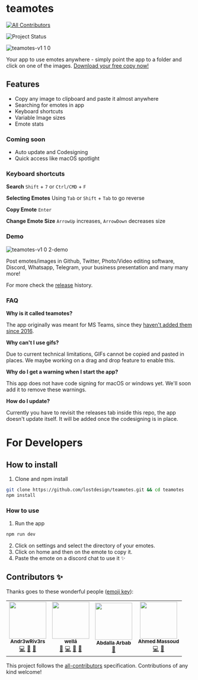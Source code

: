 # teamotes
<!-- ALL-CONTRIBUTORS-BADGE:START - Do not remove or modify this section -->
[![All Contributors](https://img.shields.io/badge/all_contributors-4-orange.svg?style=flat-square)](#contributors-)
<!-- ALL-CONTRIBUTORS-BADGE:END -->
![Project Status](https://img.shields.io/badge/🏷-v1.0.4-green)

![teamotes-v1 1 0](https://user-images.githubusercontent.com/5164617/91173710-88c59600-e6de-11ea-9c66-0785dfd98bb3.gif)

Your app to use emotes anywhere - simply point the app to a folder and click on one of the images. [Download your free copy now!](https://github.com/lostdesign/teamotes/releases)

## Features
- Copy any image to clipboard and paste it almost anywhere
- Searching for emotes in app
- Keyboard shortcuts
- Variable Image sizes
- Emote stats

### Coming soon
- Auto update and Codesigning
- Quick access like macOS spotlight

### Keyboard shortcuts
**Search**
`Shift` + `7` or `Ctrl/CMD` + `F`

**Selecting Emotes**
Using `Tab` or `Shift` + `Tab` to go reverse

**Copy Emote** 
`Enter`

**Change Emote Size** 
`ArrowUp` increases, `ArrowDown` decreases size

### Demo
![teamotes-v1 0 2-demo](https://user-images.githubusercontent.com/5164617/90267087-594c9900-de55-11ea-83c2-9282ac7b7e4a.gif)

Post emotes/images in Github, Twitter, Photo/Video editing software, Discord, Whatsapp, Telegram, your business presentation and many many more!

For more check the [release](https://github.com/lostdesign/teamotes/releases) history.

### FAQ
**Why is it called teamotes?**

The app originally was meant for MS Teams, since they [haven't added them since 2016](https://microsoftteams.uservoice.com/forums/555103-public/suggestions/16934329-allow-adding-custom-emoji-memes-gifs-reactions).

**Why can't I use gifs?**

Due to current technical limitations, GIFs cannot be copied and pasted in places. We maybe working on a drag and drop feature to enable this.

**Why do I get a warning when I start the app?**

This app does not have code signing for macOS or windows yet. We'll soon add it to remove these warnings.

**How do I update?**

Currently you have to revisit the releases tab inside this repo, the app doesn't update itself. It will be added once the codesigning is in place.

# For Developers
## How to install
1. Clone and npm install
```bash
git clone https://github.com/lostdesign/teamotes.git && cd teamotes
npm install
```
### How to use
1. Run the app
```bash
npm run dev
```
2. Click on settings and select the directory of your emotes.
3. Click on home and then on the emote to copy it.
4. Paste the emote on a discord chat to use it :sparkles:

## Contributors ✨

Thanks goes to these wonderful people ([emoji key](https://allcontributors.org/docs/en/emoji-key)):

<!-- ALL-CONTRIBUTORS-LIST:START - Do not remove or modify this section -->
<!-- prettier-ignore-start -->
<!-- markdownlint-disable -->
<table>
  <tr>
    <td align="center"><a href="https://poisonapple.dev"><img src="https://avatars3.githubusercontent.com/u/20525464?v=4" width="100px;" alt=""/><br /><sub><b>Andr3wRiv3rs</b></sub></a><br /><a href="https://github.com/lostdesign/teamotes/commits?author=Andr3wRiv3rs" title="Code">💻</a> <a href="#design-Andr3wRiv3rs" title="Design">🎨</a> <a href="#ideas-Andr3wRiv3rs" title="Ideas, Planning, & Feedback">🤔</a></td>
    <td align="center"><a href="https://lost.design"><img src="https://avatars0.githubusercontent.com/u/5164617?v=4" width="100px;" alt=""/><br /><sub><b>wellá</b></sub></a><br /><a href="#maintenance-lostdesign" title="Maintenance">🚧</a> <a href="https://github.com/lostdesign/teamotes/commits?author=lostdesign" title="Code">💻</a> <a href="#design-lostdesign" title="Design">🎨</a> <a href="#ideas-lostdesign" title="Ideas, Planning, & Feedback">🤔</a></td>
    <td align="center"><a href="https://abdalla.js.org"><img src="https://avatars3.githubusercontent.com/u/18303390?v=4" width="100px;" alt=""/><br /><sub><b>Abdalla Arbab</b></sub></a><br /><a href="https://github.com/lostdesign/teamotes/commits?author=the94air" title="Documentation">📖</a></td>
    <td align="center"><a href="https://github.com/ahmedwalid05"><img src="https://avatars1.githubusercontent.com/u/9282818?v=4" width="100px;" alt=""/><br /><sub><b>Ahmed Massoud</b></sub></a><br /><a href="https://github.com/lostdesign/teamotes/commits?author=ahmedwalid05" title="Code">💻</a> <a href="#ideas-ahmedwalid05" title="Ideas, Planning, & Feedback">🤔</a></td>
  </tr>
</table>

<!-- markdownlint-enable -->
<!-- prettier-ignore-end -->
<!-- ALL-CONTRIBUTORS-LIST:END -->

This project follows the [all-contributors](https://github.com/all-contributors/all-contributors) specification. Contributions of any kind welcome!